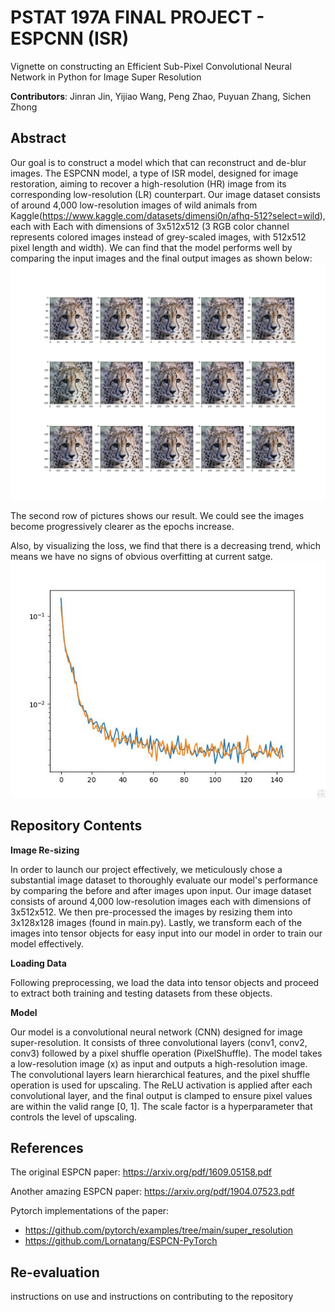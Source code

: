# PSTAT 197A FINAL PROJECT - ESPCNN (ISR)
Vignette on constructing an Efficient Sub-Pixel Convolutional Neural Network in Python for Image Super Resolution

**Contributors**: Jinran Jin, Yijiao Wang, Peng Zhao, Puyuan Zhang, Sichen Zhong

## Abstract
Our goal is to construct a model which that can reconstruct and de-blur images. The ESPCNN model, a type of ISR model, designed for image restoration, aiming to recover a high-resolution (HR) image from its corresponding low-resolution (LR) counterpart. Our image dataset consists of around 4,000 low-resolution images of wild animals from Kaggle(https://www.kaggle.com/datasets/dimensi0n/afhq-512?select=wild), each with Each with dimensions of 3x512x512 (3 RGB color channel represents colored images instead of grey-scaled images, with 512x512 pixel length and width). We can find that the model performs well by comparing the input images and the final output images as shown below:
![image text](https://github.com/PSTAT197-F23/vignette-super-resolution/blob/main/image/reference.jpg)

The second row of pictures shows our result. We could see the images become progressively clearer as the epochs increase. 

Also, by visualizing the loss, we find that there is a decreasing trend, which means we have no signs of obvious overfitting at current satge.
![image text](https://github.com/PSTAT197-F23/vignette-super-resolution/blob/main/image/loss.jpg)

## Repository Contents
**Image Re-sizing** 

In order to launch our project effectively, we meticulously chose a substantial image dataset to thoroughly evaluate our model's performance by comparing the before and after images upon input. Our image dataset consists of around 4,000 low-resolution images  each with dimensions of 3x512x512. We then pre-processed the images by resizing them into 3x128x128 images (found in main.py). Lastly, we transform each of the images into tensor objects for easy input into our model in order to train our model effectively.

**Loading Data**

Following preprocessing, we load the data into tensor objects and proceed to extract both training and testing datasets from these objects.

**Model**

Our model is a convolutional neural network (CNN) designed for image super-resolution. It consists of three convolutional layers (conv1, conv2, conv3) followed by a pixel shuffle operation (PixelShuffle). The model takes a low-resolution image (x) as input and outputs a high-resolution image. The convolutional layers learn hierarchical features, and the pixel shuffle operation is used for upscaling. The ReLU activation is applied after each convolutional layer, and the final output is clamped to ensure pixel values are within the valid range [0, 1]. The scale factor is a hyperparameter that controls the level of upscaling.

## References
The original ESPCN paper: https://arxiv.org/pdf/1609.05158.pdf

Another amazing ESPCN paper: https://arxiv.org/pdf/1904.07523.pdf

Pytorch implementations of the paper:
 - https://github.com/pytorch/examples/tree/main/super_resolution
 - https://github.com/Lornatang/ESPCN-PyTorch

## Re-evaluation
instructions on use and instructions on contributing to the repository
